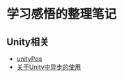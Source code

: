 # 学习感悟的整理笔记
## Unity相关
* [unityPos](./Unity/unityPos.md)
* [关于Unity中异步的使用](./Unity/关于Unity中异步的使用.md)